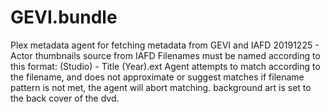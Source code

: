# GEVI.bundle

Plex metadata agent for fetching metadata from GEVI and IAFD
20191225 - 	Actor thumbnails source from IAFD
			Filenames must be named according to this format: (Studio) - Title (Year).ext
			Agent attempts to match according to the filename, and does not approximate or suggest matches
			if filename pattern is not met, the agent will abort matching.
			background art is set to the back cover of the dvd.
